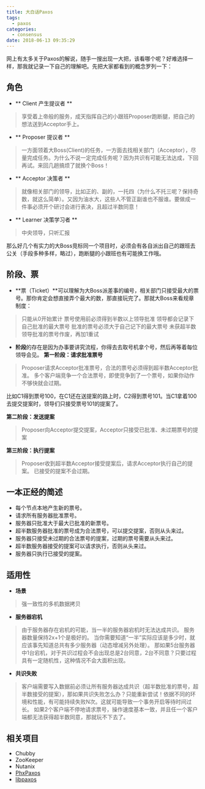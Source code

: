 ```yaml
---
title: 大白话Paxos
tags:
  - paxos
categories:
  - consensus
date: 2018-06-13 09:35:29
---
```


网上有太多关于Paxos的解说，随手一搜出现一大把，该看哪个呢？好难选择一样，那我就记录一下自己的理解吧。先把大家都看到的概念罗列一下：

## 角色
- ** Client 产生提议者 **
>享受着上帝般的服务，成天指挥自己的小跟班Proposer跑断腿，把自己的想法送到Acceptor手上。

- ** Proposer 提议者 **
>一方面领着大Boss(Client)的任务，一方面去找相关部门（Acceptor），尽量完成任务。为什么不说一定完成任务呢？因为共识有可能无法达成，下回再试。来回几趟搞烦了就换个Boss！

- ** Acceptor 决策者 **
>就像相关部门的领导，比如正的、副的，一托四（为什么不托三呢？保持奇数，就这么简单）。又因为油水大，这些人不管正副谁也不服谁。要做成一件事必须开个研讨会进行表决，且超过半数同意！

- ** Learner 决策学习者 **
>中央领导，只听汇报

那么好几个有实力的大Boss竞标同一个项目时，必须会有各自派出自己的跟班去公关（手段多种多样，略过），跑断腿的小跟班也有可能换工作哦。


## 阶段、票
- **票（Ticket）**可以理解为大Boss派差事的编号，相关部门只接受最大的票号。那你肯定会想直接弄个最大的数，那直接玩完了。那就大Boss来看规章制度：
>只能从0开始累计
票号使用前必须得到半数以上领导批准
领导都会记录下自己批准的最大票号
批准的票号必须大于自己记下的最大票号
未获超半数领导批准的票号作废，再加1重试

- **阶段**的存在是因为办事要讲究流程，你得去去取号机拿个号，然后再等着每位领导会见。
**第一阶段：请求批准票号**
>Proposer请求Acceptor批准票号，合法的票号必须得到超半数Acceptor批准。
多个客户端竞争一个合法票号，即使竞争到了一个票号，如果你动作不够快就会过期。

  比如C1得到票号100，在C1还在送提案的路上时，C2得到票号101。当C1拿着100去提交提案时，领导们只接受票号101的提案了。

 **第二阶段：发送提案**
>Proposer向Acceptor提交提案，Acceptor只接受已批准、未过期票号的提案

 **第三阶段：执行提案**
>Proposer收到超半数Acceptor接受提案后，请求Acceptor执行自己的提案。
已接受的提案不会过期。

## 一本正经的简述
- 每个节点本地产生新的票号。
- 请求所有服务器批准票号。
- 服务器只批准大于最大已批准的新票号。
- 超半数服务器批准的票号成为合法票号，可以提交提案，否则从头来过。
- 服务器只接受未过期的合法票号的提案，过期的票号需要从头来过。
- 超半数服务器接受的提案可以请求执行，否则从头来过。
- 服务器只执行已接受的提案。

## 适用性
- **场景**
>强一致性的多机数据拷贝

- **服务器宕机**
>由于服务器存在宕机的可能，当一半的服务器宕机时无法达成共识。
服务器数量保持2x+1个是极好的。
当你需要知道“一半”实际应该是多少时，就应该事先知道总共有多少服务器（动态增减另外处理）。
那如果5台服务器中1台宕机，对于共识过程会不会出现总是2台同意，2台不同意？只要过程具有一定随机性，这种情况不会大面积出现。

- **共识失败**
>客户端需要写入数据前必须让所有服务器达成共识（超半数批准的票号，超半数接受的提案），那如果共识失败怎么办？只能重新尝试！依据不同的环境和性能，有可能持续失败N次。这就可能导致一个事务开启等待时间过长。
如果2个客户端不停地请求票号，操作速度基本一致，并且任一个客户端都无法获得超半数同意，那就玩不下去了。

## 相关项目
- Chubby
- ZooKeeper
- Nutanix
- [PhxPaxos](https://github.com/Tencent/phxpaxos)
- [libpaxos](https://bitbucket.org/sciascid/libpaxos)